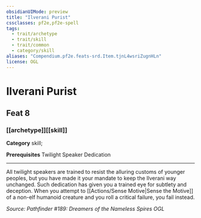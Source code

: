 ```yaml
---
obsidianUIMode: preview
title: "Ilverani Purist"
cssclasses: pf2e,pf2e-spell
tags:
  - trait/archetype
  - trait/skill
  - trait/common
  - category/skill
aliases: "Compendium.pf2e.feats-srd.Item.tjnL4wsriZugnHLn"
license: OGL
---
```

# Ilverani Purist
## Feat 8
### [[archetype]][[skill]]

**Category** skill; 



**Prerequisites** Twilight Speaker Dedication
* * *
All twilight speakers are trained to resist the alluring customs of younger peoples, but you have made it your mandate to keep the Ilverani way unchanged. Such dedication has given you a trained eye for subtlety and deception. When you attempt to [[Actions/Sense Motive|Sense the Motive]] of a non-elf humanoid creature and you roll a critical failure, you fail instead.

*Source: Pathfinder #189: Dreamers of the Nameless Spires*
*OGL*